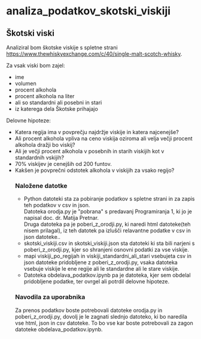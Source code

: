 # analiza_podatkov_skotski_viskiji

<h2>Škotski viski</h2>

Analiziral bom škotske viskije s spletne strani https://www.thewhiskyexchange.com/c/40/single-malt-scotch-whisky.

Za vsak viski bom zajel:<ul>
  <li>ime</li>
  <li>volumen</li>
  <li>procent alkohola</li>
  <li>procent alkohola na liter</li>
  <li>ali so standardni ali posebni in stari</li>
  <li>iz katerega dela Škotske prihajajo</li>
  </ul>
  Delovne hipoteze:<ul>
  <li>Katera regija ima v povprečju najdržje viskije in katera najcenejše?</li>
  <li>Ali procent alkohola vpliva na ceno viskija oziroma ali velja večji procent alkohola dražji bo viskij?</li>
  <li>Ali je večji procent alkohola v posebnih in starih viskijih kot v standardnih vskijih?</li>
  <li>70% viskijev je cenejših od 200 funtov.</li>
  <li>Kakšen je povprečni odstotek alkohola v viskijih za vsako regijo?</li>
<h3>Naložene datotke</h3><ul>
  <li>Python datoteki sta za pobiranje podatkov s spletne strani in za zapis teh podatkov v csv in json.<br>
    Datoteka orodja.py je "pobrana" s predavanj Programiranja 1,  ki jo je napisal doc. dr. Matija Pretnar.<br>
    Druga datoteka pa je poberi_z_orodji.py, ki naredi html datoteke(teh nisem prilagal), iz teh datotek pa izlušči relavantne podatke v csv in json datoteke..</li>
  <li>skotski_viskiji.csv in skotski_viskiji.json sta datoteki ki sta bili narjeni s poberi_z_orodji.py, kjer so shranjeni osnovni podatki za vse viskije.</li>
  <li>mapi viskiji_po_regijah in viskiji_standardni_ali_stari vsebujeta csv in json datoteke pridobljene z poberi_z_orodji.py, vsaka datoteka vsebuje viskije le ene regije ali le standardne ali le stare viskije.</li>
  <li>Datoteka obdelava_podatkov.ipynb pa je datoteka, kjer sem obdelal pridobljene podatke, ter ovrgel ali potrdil delovne hipoteze.</li>
  </ul>
  <h3>Navodila za uporabnika</h3>
  Za prenos podatkov boste potrebovali datoteke orodja.py in poberi_z_orodji.py, dovolj je le zagnati slednjo datoteko, ki bo naredila vse html, json in csv datoteke.
  To bo vse kar boste potrebovali za zagon datoteke obdelava_podatkov.ipynb.
